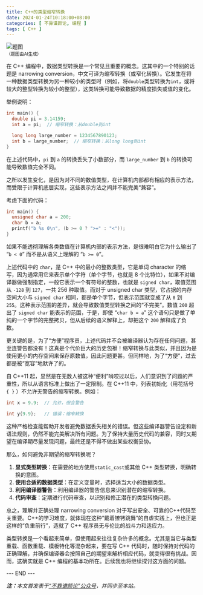 ```yaml
---
title: C++的类型缩窄转换
date: 2024-01-24T10:18:00+08:00
categories: [ 不靠谱颜论, 编程 ]
tags: [ C++ ]
---
```


<div class="p-3 text-center">
  <img class="img-fluid" src="/images/2024/0124/01.png" alt="题图" style="max-width:640px">
  <div><small>（题图由AI生成）</small></div>
</div>

在 C++ 编程中，数据类型转换是一个常见且重要的概念。这其中的一个特别的话题是 narrowing conversion，中文可译为缩窄转换（或窄化转换）。它发生在将一种数据类型转换为另一种较小的类型时（例如，将`double`类型转换为`int`，或将较大的整型转换为较小的整型），这类转换可能导致数据的精度损失或值的变化。

举例说明：

```cpp
int main() {
  double pi = 3.14159;
  int a = pi;  // 缩窄转换：从double到int

  long long large_number = 1234567890123;
  int b = large_number;  // 缩窄转换：从long long到int
}
```

在上述代码中，`pi` 到 `a` 的转换丢失了小数部分，而 `large_number` 到 `b` 的转换可能导致数值完全不同。

之所以发生变化，是因为对不同的数值类型，在计算机内部都有相应的表示方法，而受限于计算机底层实现，这些表示方法之间并不能完美“兼容”。

考虑下面的代码：

```cpp
int main() {
  unsigned char a = 200;
  char b = a;
  printf("b %s 0\n", (b >= 0 ? ">=" : "<"));
}
```

如果不能透彻理解各类数值在计算机内部的表示方法，是很难明白它为什么输出了 “`b < 0`” 而不是从语义上理解的 “`b >= 0`”。

上述代码中的 `char`，是 C++ 中的最小的整数类型，它是单词 character 的缩写，因为通常用它来表示单个字符（单个字节，也就是 8 个比特位），如果不对编译器做强制指定，一般它表示一个有符号的整数，也就是 `signed char`，取值范围从 `-128` 到 `127`，一共 256 种取值。而对于 unsigned char 类型，它占据的内存空间大小与 `signed char` 相同，都是单个字节，但表示范围就变成了从 `0` 到 `255`。这种表示范围的差异，就会导致数值类型转换之间的“不完美”。数值 `200` 超出了 `signed char` 能表示的范围，于是，即使 “`char b = a`” 这个语句只是做了单纯的一个字节的完整拷贝，但从后续的语义解释上，却把这个 `200` 解释成了负数。

更关键的是，为了“方便”程序员，上述代码并不会被编译器认为存在任何问题，甚至连警告都没有！这真是个代价巨大的历史包袱！缩窄转换与此类似，并且因为是使用更小的内存空间来保存原数值，因此问题更甚。但同样地，为了“方便”，过去都是被“宽容”地默许了的。

自 C++11 起，显然是在无数人被这种“便利”啃咬过以后，人们意识到了问题的严重性，所以从语言标准上做出了一定限制。在 C++11 中，列表初始化（用花括号 `{ }` ）不允许无警告的缩窄转换。例如：

```cpp
int x = 9.9;  // 允许，但会警告

int y{9.9};   // 错误：缩窄转换
```

这种严格检查能帮助开发者避免数据丢失相关的错误。但这些编译器警告设定和新语法规则，仍然不能完美解决所有问题。为了保持大量历史代码的兼容，同时又期望在编译期尽量发现问题，最终还是不得不做出某些权衡妥协。

那么，如何避免非期望的缩窄转换呢？

1. **显式类型转换**：在需要的地方使用`static_cast`或其他 C++ 类型转换，明确转换的意图。
2. **使用合适的数据类型**：在定义变量时，选择适当大小的数据类型。
3. **利用编译器警告**：利用编译器的警告信息来识别潜在的缩窄转换。
4. **代码审查**：定期进行代码审查，以识别和修正潜在的类型转换问题。

总之，理解并正确处理 narrowing conversion 对于写出安全、可靠的C++代码至关重要。C++的学习难度，就体现在这种“戴着镣铐跳舞”的自虐实践上，但也正是这样的“负重前行”，造就了 C++ 程序员无与伦比的战斗力和适应力。

类型转换是一个看起来简单，但使用起来往往复杂许多的概念。尤其是当它与类型重载、函数重载、模板特化等混杂起来，要在写 C++ 代码时，随时保持对代码的正确理解，并确保编译器会按照自己的期望来解析相应代码，就变得很有挑战。因而，这确实就是 C++ 编程的基本功所在。后续我也将继续探讨这方面的问题。

<div class="p-5 text-center">--- END ---</div>

<i><b>注：</b>本文首发表于[“不靠谱颜论”公众号](https://mp.weixin.qq.com/s/Gjfi8TC1Y6dfuj6AFVbV4A)，并同步至本站。</i>
